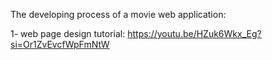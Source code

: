 The developing process of a movie web application:

1- web page design tutorial:  https://youtu.be/HZuk6Wkx_Eg?si=Or1ZvEvcfWpFmNtW